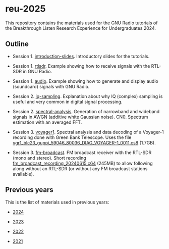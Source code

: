 # reu-2025

This repository contains the materials used for the GNU Radio tutorials
of the Breakthrough Listen Research Experience for Undergraduates 2024.

## Outline

* Session 1. [introduction-slides](introduction-slides). Introductory slides for
  the tutorials.

* Session 1. [rtlsdr](rtlsdr). Example showing how to receive signals with the
  RTL-SDR in GNU Radio.

* Session 1. [audio](audio). Example showing how to generate and display audio
  (soundcard) signals with GNU Radio.

* Session 2. [iq-sampling](iq-sampling). Explanation about why IQ (complex)
  sampling is useful and very common in digital signal processing.

* Session 2. [spectral-analysis](spectral-analysis). Generation of narrowband
  and wideband signals in AWGN (additive white Gaussian noise). CN0. Spectrum
  estimation with an averaged FFT.

* Session 3. [voyager1](voyager1). Spectral analysis and data decoding of a
  Voyager-1 recording done with Green Bank Telescope. Uses the file
  [vgr1_blc23_guppi_59046_80036_DIAG_VOYAGER-1_0011.cs8](https://drive.google.com/file/d/11PoypHt2f5ISyBfSpLGBejysiW_CPkC7/view?usp=sharing)
  (1.7GB).

* Session 3. [fm-broadcast](fm-broadcast). FM broadcast receiver with the
  RTL-SDR (mono and stereo). Short recording
  [fm_broadcast_recording_20240615.c64](https://drive.google.com/file/d/1IYZR0OuF6bcwVwT2uuooNaWP3lGyI4zb/view?usp=sharing)
  (245MB) to allow following along without an RTL-SDR (or without any FM
  broadcast stations available).

## Previous years

This is the list of materials used in previous years:

* [2024](https://github.com/daniestevez/reu-2024)

* [2023](https://github.com/daniestevez/reu-2023)

* [2022](https://github.com/daniestevez/reu-2022)

* [2021](https://github.com/daniestevez/reu-2021)
